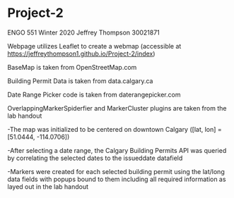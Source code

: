 # Project-2 

ENGO 551 Winter 2020
Jeffrey Thompson 30021871


Webpage utilizes Leaflet to create a webmap (accessible at https://jeffreythompson1.github.io/Project-2/index)

BaseMap is taken from OpenStreetMap.com

Building Permit Data is taken from data.calgary.ca

Date Range Picker code is taken from daterangepicker.com

OverlappingMarkerSpiderfier and MarkerCluster plugins are taken from the lab handout


-The map was initialized to be centered on downtown Calgary ([lat, lon] = [51.0444, -114.0706])

-After selecting a date range, the Calgary Building Permits API was queried by correlating the selected dates to the issueddate datafield

-Markers were created for each selected building permit using the lat/long data fields with popups bound to them including all required information as layed out in the lab handout
